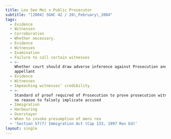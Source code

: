 ```yaml
---
title: Loo See Mei v Public Prosecutor
subtitle: "[2004] SGHC 42 / 26\_February\_2004"
tags:
  - Evidence
  - Witnesses
  - Corroboration
  - Whether necessary.
  - Evidence
  - Witnesses
  - Examination
  - Failure to call certain witnesses
  - >-
    Whether court should draw adverse inference against Prosecution and
    appellant
  - Evidence
  - Witnesses
  - Impeaching witnesses’ credibility
  - >-
    Standard of proof required of Prosecution to prove prosecution witness had
    no reason to falsely implicate accused
  - Immigration
  - Harbouring
  - Overstayer
  - When to invoke presumption of mens rea
  - 'Section 57(7) Immigration Act (Cap 133, 1997 Rev Ed)'
layout: single
---
```


